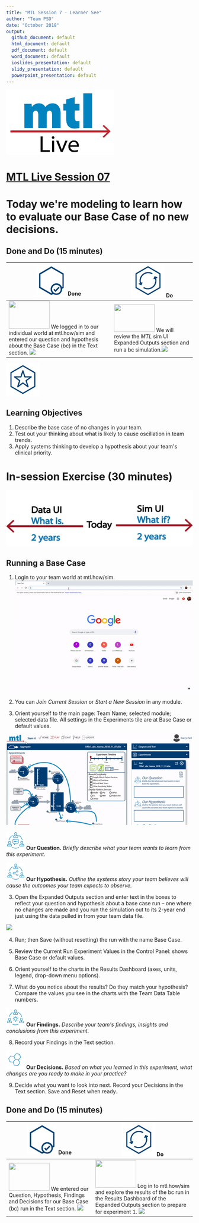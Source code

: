 ```yaml
---
title: "MTL Session 7 - Learner See"
author: "Team PSD"
date: "October 2018"
output: 
  github_document: default
  html_document: default
  pdf_document: default
  word_document: default
  ioslides_presentation: default
  slidy_presentation: default
  powerpoint_presentation: default
---
```


<img src = "https://github.com/lzim/teampsd/blob/master/resources/logos/mtl_live_sq_sm.png"
     height = "175" width = "290">  

# [MTL Live Session 07](https://github.com/lzim/teampsd/blob/master/mtl_facilitate_workgroup/mtl_live_guide/mtl_live_session07_see.Rmd "MTL Live Session 07")


# Today we're modeling to learn how to evaluate our Base Case of no new decisions.


## Done and Do (15 minutes)
<!-- Do/Done Tables -->
| <img src = "https://github.com/lzim/teampsd/blob/master/resources/icons/done.png" height = "80" width = "80"> **Done** | <img src = "https://github.com/lzim/teampsd/blob/master/resources/icons/do.png" height = "90" width = "90"> **Do** |
| --- | --- | 
| [<img src = "https://raw.githubusercontent.com/lzim/teampsd/master/resources/logos/mtl_how_sim.png" height = "75" width = "110">](http://mtl.how/sim) We logged in to our individual world at mtl.how/sim and entered our question and hypothesis about the Base Case (bc) in the Text section.  ![](https://raw.githubusercontent.com/lzim/teampsd/blob/master/resources/gifs/sim_ui_text_fields.gif) | [<img src = "https://raw.githubusercontent.com/lzim/teampsd/master/resources/logos/mtl_how_sim.png" height = "75" width = "110">](http://mtl.how/sim) We will review the _MTL_ sim UI Expanded Outputs section and run a bc simulation.![](https://raw.githubusercontent.com/lzim/teampsd/master/resources/gifs/sim_ui_outputs_text_section.gif)| 

<!-- Learning Objectives Icon --> 
<img src = "https://github.com/lzim/teampsd/blob/master/resources/icons/learning_objectives.png" height = "90" width = "90" style ="display: inline-block"/> 

## Learning Objectives

1. Describe the base case of no changes in your team.
2. Test out your thinking about what is likely to cause oscillation in team trends.
3. Apply systems thinking to develop a hypothesis about your team's clinical priority.

# In-session Exercise (30 minutes)
<img src = "https://raw.githubusercontent.com/lzim/teampsd/master/resources/illustrations/data_ui_sim_ui.png">

## Running a Base Case

1. Login to your team world at mtl.how/sim.
![](https://raw.githubusercontent.com/lzim/teampsd/master/resources/gifs/sim_ui_1.gif)

2. You can *Join Current Session* or *Start a New Session* in any module.

2.	Orient yourself to the main page: Team Name; selected module; selected data file.  All settings in the Experiments tile are at Base Case or default values. 

![](https://raw.githubusercontent.com/lzim/teampsd/master/resources/gifs/sim_ui_sections.gif)

[<img src = "https://raw.githubusercontent.com/lzim/teampsd/master/resources/icons/mtl_question.png" height = "50" width = "50" style = "display: inline-block"/>](http://mtl.how/sim) **Our Question.** *Briefly describe what your team wants to learn from this experiment.* 

[<img src = "https://raw.githubusercontent.com/lzim/teampsd/master/resources/icons/mtl_hypothesis.png" height = "50" width = "50" style = "display: inline-block"/>](http://mtl.how/sim) **Our Hypothesis.** *Outline the systems story your team believes will cause the outcomes your team expects to observe.*

3.	Open the Expanded Outputs section and enter text in the boxes to reflect your question and hypothesis about a base case run – one where no changes are made and you run the simulation out to its 2-year end just using the data pulled in from your team data file. 

![](https://raw.githubusercontent.com/lzim/teampsd/master/resources/gifs/sim_ui_outputs_text_section.gif)

4.	Run; then Save (without resetting) the run with the name Base Case.

5.	Review the Current Run Experiment Values in the Control Panel: shows Base Case or default values.

6.	Orient yourself to the charts in the Results Dashboard (axes, units, legend, drop-down menu options).

7.	What do you notice about the results? Do they match your hypothesis? Compare the values you see in the charts with the Team Data Table numbers.

[<img src = "https://raw.githubusercontent.com/lzim/teampsd/master/resources/icons/mtl_findings.png" height = "50" width = "50" style = "display: inline-block"/>](http://mtl.how/sim) **Our Findings.** *Describe your team's findings, insights and conclusions from this experiment.*   

8.	Record your Findings in the Text section.

[<img src = "https://raw.githubusercontent.com/lzim/teampsd/master/resources/icons/mtl_decisions.png" height = "50" width = "50" style = "display: inline-block"/>](http://mtl.how/sim) **Our Decisions.** *Based on what you learned in this experiment, what changes are you ready to make in your practice?*  

9.	Decide what you want to look into next. Record your Decisions in the Text section. Save and Reset when ready.
 

## Done and Do (15 minutes)
<!-- Do/Done Tables -->
| <img src = "https://github.com/lzim/teampsd/blob/master/resources/icons/done.png" height = "80" width = "80"> **Done** | <img src = "https://github.com/lzim/teampsd/blob/master/resources/icons/do.png" height = "90" width = "90"> **Do** |
| --- | --- | 
| [<img src = "https://raw.githubusercontent.com/lzim/teampsd/master/resources/logos/mtl_how_sim.png" height = "75" width = "110">](http://mtl.how/sim) We entered our Question, Hypothesis, Findings and Decisions for our Base Case (bc) run in the Text section. ![](https://raw.githubusercontent.com/lzim/teampsd/master/resources/gifs/sim_ui_text_fields.gif)| [<img src = "https://raw.githubusercontent.com/lzim/teampsd/master/resources/logos/mtl_how_sim.png" height = "75" width = "110">](http://mtl.how/sim) Log in to mtl.how/sim and explore the results of the bc run in the Results Dashboard of the Expanded Outputs section to prepare for experiment 1. ![](https://raw.githubusercontent.com/lzim/teampsd/master/resources/gifs/sim_ui_outputs_text_section.gif)|
